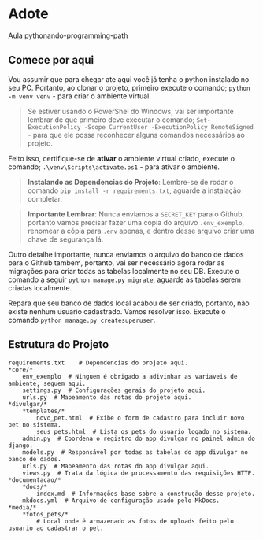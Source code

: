 # Adote

Aula pythonando-programming-path

## Comece por aqui

Vou assumir que para chegar ate aqui você já tenha o python instalado no seu PC. Portanto, ao clonar o projeto, primeiro execute o comando; `python -m venv venv` - para criar o ambiente virtual.

> Se estiver usando o PowerShel do Windows, vai ser importante lembrar de que primeiro deve executar o comando; `Set-ExecutionPolicy -Scope CurrentUser -ExecutionPolicy RemoteSigned` - para que ele possa reconhecer alguns comandos necessários ao projeto.

Feito isso, certifique-se de **ativar** o ambiente virtual criado, execute o comando; `.\venv\Scripts\activate.ps1` - para ativar o ambiente.

> **Instalando as Dependencias do Projeto**: Lembre-se de rodar o comando `pip install -r requirements.txt`, aguarde a instalação completar. 

> **Importante Lembrar**: Nunca enviamos a `SECRET_KEY` para o Github, portanto vamos precisar fazer uma cópia do arquivo `.env_exemplo`, renomear a cópia para `.env` apenas, e dentro desse arquivo criar uma chave de segurança lá.

Outro detalhe importante, nunca enviamos o arquivo do banco de dados para o Github tambem, portanto, vai ser necessário agora rodar as migrações para criar todas as tabelas localmente no seu DB. Execute o comando a seguir `python manage.py migrate`, aguarde as tabelas serem criadas localmente.

Repara que seu banco de dados local acabou de ser criado, portanto, não existe nenhum usuario cadastrado. Vamos resolver isso. Execute o comando `python manage.py createsuperuser`.

## Estrutura do Projeto

    requirements.txt    # Dependencias do projeto aqui.
    *core/*
        env_exemplo  # Ninguem é obrigado a adivinhar as variaveis de ambiente, seguem aqui.
        settings.py  # Configurações gerais do projeto aqui.
        urls.py  # Mapeamento das rotas do projeto aqui.
    *divulgar/*
        *templates/*
            novo_pet.html  # Exibe o form de cadastro para incluir novo pet no sistema.
            seus_pets.html  # Lista os pets do usuario logado no sistema.
        admin.py  # Coordena o registro do app divulgar no painel admin do django.
        models.py  # Responsável por todas as tabelas do app divulgar no banco de dados.
        urls.py  # Mapeamento das rotas do app divulgar aqui.
        views.py  # Trata da lógica de processamento das requisições HTTP.
    *documentacao/*
        *docs/*
            index.md  # Informações base sobre a construção desse projeto.
        mkdocs.yml  # Arquivo de configuração usado pelo MkDocs.
    *media/*
        *fotos_pets/*
            # Local onde é armazenado as fotos de uploads feito pelo usuario ao cadastrar o pet.
    